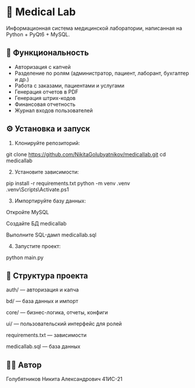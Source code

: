 # 🧪 Medical Lab

Информационная система медицинской лаборатории, написанная на Python + PyQt6 + MySQL.

## 🚀 Функциональность

- Авторизация с капчей
- Разделение по ролям (администратор, пациент, лаборант, бухгалтер и др.)
- Работа с заказами, пациентами и услугами
- Генерация отчетов в PDF
- Генерация штрих-кодов
- Финансовая отчетность
- Журнал входов пользователей

## ⚙️ Установка и запуск

1. Клонируйте репозиторий:

git clone https://github.com/NikitaGolubyatnikov/medicallab.git
cd medicallab


2. Установите зависимости:

pip install -r requirements.txt
python -m venv .venv 
.venv\Scripts\Activate.ps1

3. Импортируйте базу данных:

Откройте MySQL

Создайте БД medicallab

Выполните SQL-дамп medicallab.sql

4. Запустите проект:

python main.py

## 📁 Структура проекта
auth/ — авторизация и капча

bd/ — база данных и импорт

core/ — бизнес-логика, отчеты, конфиги

ui/ — пользовательский интерфейс для ролей

requirements.txt — зависимости

medicallab.sql — база данных

## 👨‍💻 Автор
Голубятников Никита Александрович 41ИС-21